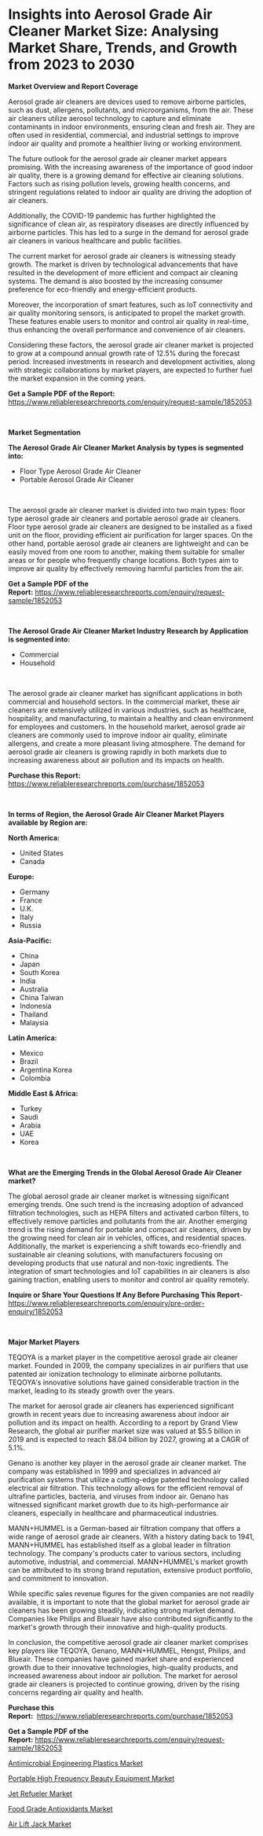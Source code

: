 <p><h1>Insights into Aerosol Grade Air Cleaner Market Size: Analysing Market Share, Trends, and Growth from 2023 to 2030</h1></p><p><strong>Market Overview and Report Coverage</strong></p>
<p><p>Aerosol grade air cleaners are devices used to remove airborne particles, such as dust, allergens, pollutants, and microorganisms, from the air. These air cleaners utilize aerosol technology to capture and eliminate contaminants in indoor environments, ensuring clean and fresh air. They are often used in residential, commercial, and industrial settings to improve indoor air quality and promote a healthier living or working environment.</p><p>The future outlook for the aerosol grade air cleaner market appears promising. With the increasing awareness of the importance of good indoor air quality, there is a growing demand for effective air cleaning solutions. Factors such as rising pollution levels, growing health concerns, and stringent regulations related to indoor air quality are driving the adoption of air cleaners.</p><p>Additionally, the COVID-19 pandemic has further highlighted the significance of clean air, as respiratory diseases are directly influenced by airborne particles. This has led to a surge in the demand for aerosol grade air cleaners in various healthcare and public facilities.</p><p>The current market for aerosol grade air cleaners is witnessing steady growth. The market is driven by technological advancements that have resulted in the development of more efficient and compact air cleaning systems. The demand is also boosted by the increasing consumer preference for eco-friendly and energy-efficient products.</p><p>Moreover, the incorporation of smart features, such as IoT connectivity and air quality monitoring sensors, is anticipated to propel the market growth. These features enable users to monitor and control air quality in real-time, thus enhancing the overall performance and convenience of air cleaners.</p><p>Considering these factors, the aerosol grade air cleaner market is projected to grow at a compound annual growth rate of 12.5% during the forecast period. Increased investments in research and development activities, along with strategic collaborations by market players, are expected to further fuel the market expansion in the coming years.</p></p>
<p><strong>Get a Sample PDF of the Report:</strong> <a href="https://www.reliableresearchreports.com/enquiry/request-sample/1852053">https://www.reliableresearchreports.com/enquiry/request-sample/1852053</a></p>
<p>&nbsp;</p>
<p><strong>Market Segmentation</strong></p>
<p><strong>The Aerosol Grade Air Cleaner Market Analysis by types is segmented into:</strong></p>
<p><ul><li>Floor Type Aerosol Grade Air Cleaner</li><li>Portable Aerosol Grade Air Cleaner</li></ul></p>
<p>&nbsp;</p>
<p><p>The aerosol grade air cleaner market is divided into two main types: floor type aerosol grade air cleaners and portable aerosol grade air cleaners. Floor type aerosol grade air cleaners are designed to be installed as a fixed unit on the floor, providing efficient air purification for larger spaces. On the other hand, portable aerosol grade air cleaners are lightweight and can be easily moved from one room to another, making them suitable for smaller areas or for people who frequently change locations. Both types aim to improve air quality by effectively removing harmful particles from the air.</p></p>
<p><strong>Get a Sample PDF of the Report:</strong>&nbsp;<a href="https://www.reliableresearchreports.com/enquiry/request-sample/1852053">https://www.reliableresearchreports.com/enquiry/request-sample/1852053</a></p>
<p>&nbsp;</p>
<p><strong>The Aerosol Grade Air Cleaner Market Industry Research by Application is segmented into:</strong></p>
<p><ul><li>Commercial</li><li>Household</li></ul></p>
<p>&nbsp;</p>
<p><p>The aerosol grade air cleaner market has significant applications in both commercial and household sectors. In the commercial market, these air cleaners are extensively utilized in various industries, such as healthcare, hospitality, and manufacturing, to maintain a healthy and clean environment for employees and customers. In the household market, aerosol grade air cleaners are commonly used to improve indoor air quality, eliminate allergens, and create a more pleasant living atmosphere. The demand for aerosol grade air cleaners is growing rapidly in both markets due to increasing awareness about air pollution and its impacts on health.</p></p>
<p><strong>Purchase this Report:</strong>&nbsp; <a href="https://www.reliableresearchreports.com/purchase/1852053">https://www.reliableresearchreports.com/purchase/1852053</a></p>
<p>&nbsp;</p>
<p><strong>In terms of Region, the Aerosol Grade Air Cleaner Market Players available by Region are:</strong></p>
<p>
    <p> <strong> North America: </strong>
        <ul>
            <li>United States</li>
            <li>Canada</li>
        </ul>
        </p> 
    <p> <strong> Europe: </strong>
        <ul>
            <li>Germany</li>
            <li>France</li>
            <li>U.K.</li>
            <li>Italy</li>
            <li>Russia</li>
        </ul>
        </p> 
    <p> <strong> Asia-Pacific: </strong>
        <ul>
            <li>China</li>
            <li>Japan</li>
            <li>South Korea</li>
            <li>India</li>
            <li>Australia</li>
            <li>China Taiwan</li>
            <li>Indonesia</li>
            <li>Thailand</li>
            <li>Malaysia</li>
        </ul>
        </p> 
    <p> <strong> Latin America: </strong>
        <ul>
            <li>Mexico</li>
            <li>Brazil</li>
            <li>Argentina Korea</li>
            <li>Colombia</li>
        </ul>
        </p> 
    <p> <strong> Middle East & Africa: </strong>
        <ul>
            <li>Turkey</li>
            <li>Saudi</li>
            <li>Arabia</li>
            <li>UAE</li>
            <li>Korea</li>
        </ul>
    </p>
    </p>
<p>&nbsp;</p>
<p><strong>What are the Emerging Trends in the Global Aerosol Grade Air Cleaner market?</strong></p>
<p><p>The global aerosol grade air cleaner market is witnessing significant emerging trends. One such trend is the increasing adoption of advanced filtration technologies, such as HEPA filters and activated carbon filters, to effectively remove particles and pollutants from the air. Another emerging trend is the rising demand for portable and compact air cleaners, driven by the growing need for clean air in vehicles, offices, and residential spaces. Additionally, the market is experiencing a shift towards eco-friendly and sustainable air cleaning solutions, with manufacturers focusing on developing products that use natural and non-toxic ingredients. The integration of smart technologies and IoT capabilities in air cleaners is also gaining traction, enabling users to monitor and control air quality remotely.</p></p>
<p><strong>Inquire or Share Your Questions If Any Before Purchasing This Report</strong>- <a href="https://www.reliableresearchreports.com/enquiry/pre-order-enquiry/1852053">https://www.reliableresearchreports.com/enquiry/pre-order-enquiry/1852053</a></p>
<p>&nbsp;</p>
<p><strong>Major Market Players</strong></p>
<p><p>TEQOYA is a market player in the competitive aerosol grade air cleaner market. Founded in 2009, the company specializes in air purifiers that use patented air ionization technology to eliminate airborne pollutants. TEQOYA's innovative solutions have gained considerable traction in the market, leading to its steady growth over the years.</p><p>The market for aerosol grade air cleaners has experienced significant growth in recent years due to increasing awareness about indoor air pollution and its impact on health. According to a report by Grand View Research, the global air purifier market size was valued at $5.5 billion in 2019 and is expected to reach $8.04 billion by 2027, growing at a CAGR of 5.1%.</p><p>Genano is another key player in the aerosol grade air cleaner market. The company was established in 1999 and specializes in advanced air purification systems that utilize a cutting-edge patented technology called electrical air filtration. This technology allows for the efficient removal of ultrafine particles, bacteria, and viruses from indoor air. Genano has witnessed significant market growth due to its high-performance air cleaners, especially in healthcare and pharmaceutical industries.</p><p>MANN+HUMMEL is a German-based air filtration company that offers a wide range of aerosol grade air cleaners. With a history dating back to 1941, MANN+HUMMEL has established itself as a global leader in filtration technology. The company's products cater to various sectors, including automotive, industrial, and commercial. MANN+HUMMEL's market growth can be attributed to its strong brand reputation, extensive product portfolio, and commitment to innovation.</p><p>While specific sales revenue figures for the given companies are not readily available, it is important to note that the global market for aerosol grade air cleaners has been growing steadily, indicating strong market demand. Companies like Philips and Blueair have also contributed significantly to the market's growth through their innovative and high-quality products.</p><p>In conclusion, the competitive aerosol grade air cleaner market comprises key players like TEQOYA, Genano, MANN+HUMMEL, Hengst, Philips, and Blueair. These companies have gained market share and experienced growth due to their innovative technologies, high-quality products, and increased awareness about indoor air pollution. The market for aerosol grade air cleaners is projected to continue growing, driven by the rising concerns regarding air quality and health.</p></p>
<p><strong>Purchase this Report:</strong>&nbsp;&nbsp;<a href="https://www.reliableresearchreports.com/purchase/1852053">https://www.reliableresearchreports.com/purchase/1852053</a></p>
<p></p>
<p><strong>Get a Sample PDF of the Report:</strong>&nbsp;<a href="https://www.reliableresearchreports.com/enquiry/request-sample/1852053">https://www.reliableresearchreports.com/enquiry/request-sample/1852053</a></p>
<p><p><a href="https://medium.com/@enosstark1905/antimicrobial-engineering-plastics-market-share-evolution-and-market-growth-trends-2023-2030-6331cb78073f">Antimicrobial Engineering Plastics Market</a></p><p><a href="https://github.com/Chiragrp22/Market-Research-Report-List-1/blob/main/portable-high-frequency-beauty-equipment-market.md">Portable High Frequency Beauty Equipment Market</a></p><p><a href="https://www.linkedin.com/pulse/jet-refueler-market-insights-players-forecast-till-2030-insight-gen-ivkzc/">Jet Refueler Market</a></p><p><a href="https://github.com/ChiragRP21/Market-Research-Report-List-1/blob/main/food-grade-antioxidants-market.md">Food Grade Antioxidants Market</a></p><p><a href="https://www.linkedin.com/pulse/air-lift-jack-market-challenges-opportunities-growth-drivers-7wbgc/">Air Lift Jack Market</a></p></p>